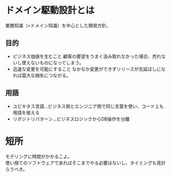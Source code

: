 # ドメイン駆動設計とは
業務知識（=ドメイン知識）を中心とした開発方針。

## 目的
- ビジネス価値を生むこと
顧客の要望をうまく汲み取れなかった場合、売れないし使えないものになってしまう。
- 迅速な変更を可能にすること
なかなか変更ができずリリースが先延ばしになれば莫大な損失につながる。

## 用語
- ユビキタス言語...ビジネス側とエンジニア側で同じ言葉を使い、コード上も用語を揃える
- リポジトリパターン...ビジネスロジックからDB操作を分離

# 短所
モデリングに時間がかかるこよ。  
使い捨てのソフトウェアであればそこまでやる必要はないし、タイミングも見計らうべき。